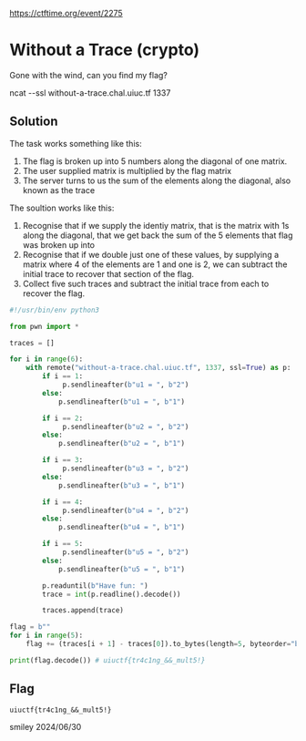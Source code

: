 https://ctftime.org/event/2275

# Without a Trace (crypto)

Gone with the wind, can you find my flag?

ncat --ssl without-a-trace.chal.uiuc.tf 1337

## Solution

The task works something like this:

1) The flag is broken up into 5 numbers along the diagonal of one matrix.
2) The user supplied matrix is multiplied by the flag matrix
3) The server turns to us the sum of the elements along the diagonal, also known as the trace

The soultion works like this:

1) Recognise that if we supply the identiy matrix, that is the matrix with 1s along the diagonal, that we get back the sum of the 5 elements that flag was broken up into
2) Recognise that if we double just one of these values, by supplying a matrix where 4 of the elements are 1 and one is 2, we can subtract the initial trace to recover that section of the flag.
3) Collect five such traces and subtract the initial trace from each to recover the flag.

```python
#!/usr/bin/env python3

from pwn import *

traces = []

for i in range(6):
    with remote("without-a-trace.chal.uiuc.tf", 1337, ssl=True) as p:
        if i == 1:
             p.sendlineafter(b"u1 = ", b"2")
        else:
            p.sendlineafter(b"u1 = ", b"1")

        if i == 2:
             p.sendlineafter(b"u2 = ", b"2")
        else:
            p.sendlineafter(b"u2 = ", b"1")

        if i == 3:
             p.sendlineafter(b"u3 = ", b"2")
        else:
            p.sendlineafter(b"u3 = ", b"1")

        if i == 4:
             p.sendlineafter(b"u4 = ", b"2")
        else:
            p.sendlineafter(b"u4 = ", b"1")

        if i == 5:
             p.sendlineafter(b"u5 = ", b"2")
        else:
            p.sendlineafter(b"u5 = ", b"1")

        p.readuntil(b"Have fun: ")
        trace = int(p.readline().decode())

        traces.append(trace)

flag = b""
for i in range(5):
    flag += (traces[i + 1] - traces[0]).to_bytes(length=5, byteorder="big")

print(flag.decode()) # uiuctf{tr4c1ng_&&_mult5!}
```

## Flag
`uiuctf{tr4c1ng_&&_mult5!}`

smiley 2024/06/30
